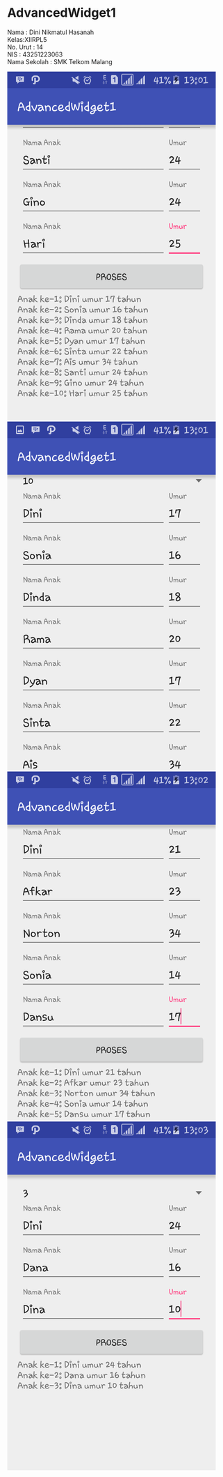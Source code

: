 # AdvancedWidget1

Nama : Dini Nikmatul Hasanah <br>
Kelas:XIIRPL5 <br>
No. Urut : 14 <br>
NIS : 43251223063 <br>
Nama Sekolah : SMK Telkom Malang <br>

![Screenshot_2016-10-06-13-01-08](https://github.com/DiniNikmatulHasanah/AdvancedWidget1/blob/master/Screenshot_2016-10-06-13-01-08.png)
![Screenshot_2016-10-06-13-01-20](https://github.com/DiniNikmatulHasanah/AdvancedWidget1/blob/master/Screenshot_2016-10-06-13-01-20.png)
![Screenshot_2016-10-06-13-02-50](https://github.com/DiniNikmatulHasanah/AdvancedWidget1/blob/master/Screenshot_2016-10-06-13-02-50.png)
![Screenshot_2016-10-06-13-03-37](https://github.com/DiniNikmatulHasanah/AdvancedWidget1/blob/master/Screenshot_2016-10-06-13-03-37.png)
